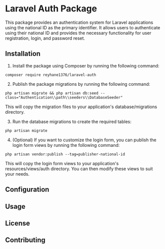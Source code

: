 # Laravel Auth Package

This package provides an authentication system for Laravel applications using the national ID as the primary identifier. It allows users to authenticate using their national ID and provides the necessary functionality for user registration, login, and password reset.

## Installation

1. Install the package using Composer by running the following command:
```
composer require reyhane1376/laravel-auth
```

2. Publish the package migrations by running the following command:
```
php artisan migrate && php artisan db:seed --class="Authentication\\path\\seeders\\DatabaseSeeder" 
```
This will copy the migration files to your application's database/migrations directory.

3. Run the database migrations to create the required tables:
```
php artisan migrate
```

4. (Optional) If you want to customize the login form, you can publish the login form views by running the following command:
```
php artisan vendor:publish --tag=publisher-national-id
```
This will copy the login form views to your application's resources/views/auth directory. You can then modify these views to suit your needs.

## Configuration

## Usage

## License

## Contributing
